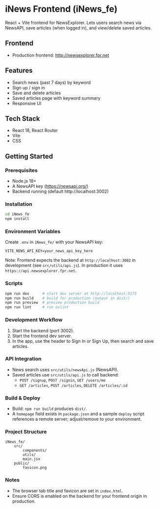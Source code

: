 # iNews Frontend (iNews_fe)

React + Vite frontend for NewsExplorer. Lets users search news via NewsAPI, save articles (when logged in), and view/delete saved articles.

## Frontend

- Production frontend: http://newsexplorer.fpr.net

## Features

- Search news (past 7 days) by keyword
- Sign up / sign in
- Save and delete articles
- Saved articles page with keyword summary
- Responsive UI

## Tech Stack

- React 18, React Router
- Vite
- CSS

## Getting Started

### Prerequisites

- Node.js 18+
- A NewsAPI key (https://newsapi.org/)
- Backend running (default http://localhost:3002)

### Installation

```bash
cd iNews_fe
npm install
```

### Environment Variables

Create `.env` in `iNews_fe/` with your NewsAPI key:

```env
VITE_NEWS_API_KEY=your_news_api_key_here
```

Note: Frontend expects the backend at `http://localhost:3002` in development (see `src/utils/api.js`). In production it uses `https://api.newsexplorer.fpr.net`.

### Scripts

```bash
npm run dev      # start dev server at http://localhost:5173
npm run build    # build for production (output in dist/)
npm run preview  # preview production build
npm run lint     # run eslint
```

### Development Workflow

1. Start the backend (port 3002).
2. Start the frontend dev server.
3. In the app, use the header to Sign In or Sign Up, then search and save articles.

### API Integration

- News search uses `src/utils/newsApi.js` (NewsAPI).
- Saved articles use `src/utils/api.js` to call backend:
  - `POST /signup`, `POST /signin`, `GET /users/me`
  - `GET /articles`, `POST /articles`, `DELETE /articles/:id`

### Build & Deploy

- Build: `npm run build` produces `dist/`.
- A `homepage` field exists in `package.json` and a sample `deploy` script references a remote server; adjust/remove to your environment.

### Project Structure

```
iNews_fe/
	src/
		components/
		utils/
		main.jsx
	public/
		favicon.png
```

### Notes

- The browser tab title and favicon are set in `index.html`.
- Ensure CORS is enabled on the backend for your frontend origin in production.
